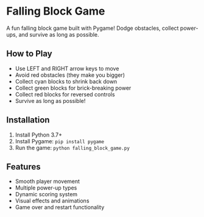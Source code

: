 # Falling Block Game

A fun falling block game built with Pygame! Dodge obstacles, collect power-ups, and survive as long as possible.

## How to Play
- Use LEFT and RIGHT arrow keys to move
- Avoid red obstacles (they make you bigger)
- Collect cyan blocks to shrink back down
- Collect green blocks for brick-breaking power
- Collect red blocks for reversed controls
- Survive as long as possible!

## Installation
1. Install Python 3.7+
2. Install Pygame: `pip install pygame`
3. Run the game: `python falling_block_game.py`

## Features
- Smooth player movement
- Multiple power-up types
- Dynamic scoring system
- Visual effects and animations
- Game over and restart functionality